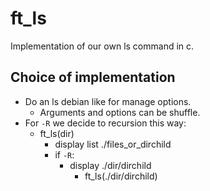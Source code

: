 # ft_ls

Implementation of our own ls command in c.

## Choice of implementation

- Do an ls debian like for manage options.
	- Arguments and options can be shuffle.
- For `-R` we decide to recursion this way:
	- ft_ls(dir)
		- display list ./files_or_dirchild
		- if `-R`:
			- display ./dir/dirchild
				- ft_ls(./dir/dirchild)
